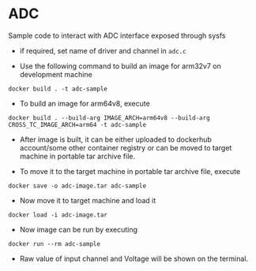  # ADC

Sample code to interact with ADC interface exposed through sysfs

- if required, set name of driver and channel in ```adc.c```
 
- Use the following command to build an image for arm32v7 on development machine

```
docker build . -t adc-sample
```

- To build an image for arm64v8, execute
```
docker build . --build-arg IMAGE_ARCH=arm64v8 --build-arg CROSS_TC_IMAGE_ARCH=arm64 -t adc-sample
```

- After image is built, it can be either uploaded to dockerhub account/some other container registry
or can be moved to target machine in portable tar archive file.

- To move it to the target machine in portable tar archive file, execute

```
docker save -o adc-image.tar adc-sample
```

- Now move it to target machine and load it

```
docker load -i adc-image.tar
```

- Now image can be run by executing

```
docker run --rm adc-sample
``` 

- Raw value of input channel and Voltage will be shown on the terminal.

